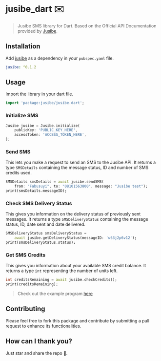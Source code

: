 # jusibe_dart ✉️ 

> Jusibe SMS library for Dart. Based on the Official API Documentation provided by [Jusibe](https://www.jusibe.com).

## Installation

Add [jusibe](https://pub.dartlang.org/packages/jusibe) as a dependency in your `pubspec.yaml` file.

```yaml
jusibe: ^0.1.2
```

## Usage

Import the library in your dart file.

```dart
import 'package:jusibe/jusibe.dart';
```

### Initialize SMS 

```dart
Jusibe jusibe = Jusibe.initialize(
    publicKey: 'PUBLIC_KEY_HERE',
    accessToken: 'ACCESS_TOKEN_HERE',
);
```

### Send SMS

This lets you make a request to send an SMS to the Jusibe API. It returns a type `SMSDetails` containing the message status, ID and number of SMS credits used.

```dart
SMSDetails smsDetails = await jusibe.sendSMS(
    from: "Fabusuyi", to: "08101563800", message: "Jusibe test");
print(smsDetails.messageID);
```

### Check SMS Delivery Status

This gives you information on the delivery status of previously sent messages. It returns a type `SMSDeliveryStatus` containing the message status, ID, date sent and date delivered.

```dart
SMSDeliveryStatus smsDeliveryStatus =
    await jusibe.getDeliveryStatus(messageID: 'w53j2p6v12');
print(smsDeliveryStatus.status);
```

### Get SMS Credits

This gives you information about your available SMS credit balance. It returns a type `int` representing the number of units left.

```dart
int creditsRemaining = await jusibe.checkCredits();
print(creditsRemaining);
```

> Check out the example program [here](https://github.com/thedejifab/jusibe_dart/tree/master/example)

## Contributing

Please feel free to fork this package and contribute by submitting a pull request to enhance its functionalities.

## How can I thank you?

Just star and share the repo 🙂.



